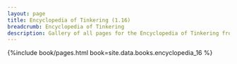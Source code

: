 ```yaml
---
layout: page
title: Encyclopedia of Tinkering (1.16)
breadcrumb: Encyclopedia of Tinkering
description: Gallery of all pages for the Encyclopedia of Tinkering from Tinkers' Construct in Minecraft 1.16.5.
---
```


{%include book/pages.html book=site.data.books.encyclopedia_16 %}